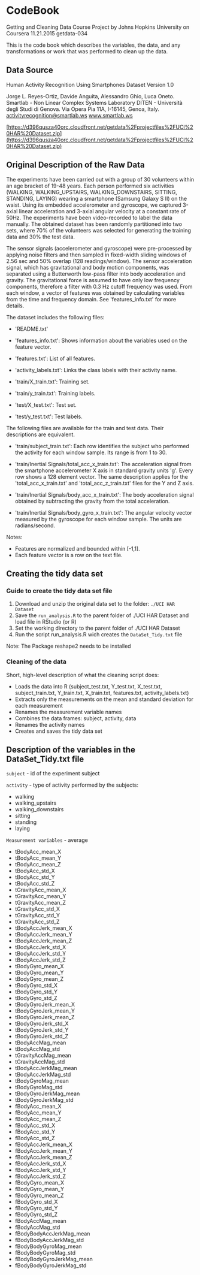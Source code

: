 # CodeBook

Getting and Cleaning Data Course Project 
by Johns Hopkins University on Coursera
11.21.2015 getdata-034

This is the code book which describes the variables, the data, and any transformations or work that was performed to clean up the data.


## Data Source

Human Activity Recognition Using Smartphones Dataset
Version 1.0

Jorge L. Reyes-Ortiz, Davide Anguita, Alessandro Ghio, Luca Oneto.
Smartlab - Non Linear Complex Systems Laboratory
DITEN - Università degli Studi di Genova.
Via Opera Pia 11A, I-16145, Genoa, Italy.
activityrecognition@smartlab.ws
www.smartlab.ws

[https://d396qusza40orc.cloudfront.net/getdata%2Fprojectfiles%2FUCI%20HAR%20Dataset.zip](https://d396qusza40orc.cloudfront.net/getdata%2Fprojectfiles%2FUCI%20HAR%20Dataset.zip)


## Original Description of the Raw Data
The experiments have been carried out with a group of 30 volunteers within an age bracket of 19-48 years. Each person performed six activities (WALKING, WALKING_UPSTAIRS, WALKING_DOWNSTAIRS, SITTING, STANDING, LAYING) wearing a smartphone (Samsung Galaxy S II) on the waist. Using its embedded accelerometer and gyroscope, we captured 3-axial linear acceleration and 3-axial angular velocity at a constant rate of 50Hz. The experiments have been video-recorded to label the data manually. The obtained dataset has been randomly partitioned into two sets, where 70% of the volunteers was selected for generating the training data and 30% the test data. 

The sensor signals (accelerometer and gyroscope) were pre-processed by applying noise filters and then sampled in fixed-width sliding windows of 2.56 sec and 50% overlap (128 readings/window). The sensor acceleration signal, which has gravitational and body motion components, was separated using a Butterworth low-pass filter into body acceleration and gravity. The gravitational force is assumed to have only low frequency components, therefore a filter with 0.3 Hz cutoff frequency was used. From each window, a vector of features was obtained by calculating variables from the time and frequency domain. See 'features_info.txt' for more details. 


The dataset includes the following files:

- 'README.txt'

- 'features_info.txt': Shows information about the variables used on the feature vector.

- 'features.txt': List of all features.

- 'activity_labels.txt': Links the class labels with their activity name.

- 'train/X_train.txt': Training set.

- 'train/y_train.txt': Training labels.

- 'test/X_test.txt': Test set.

- 'test/y_test.txt': Test labels.

The following files are available for the train and test data. Their descriptions are equivalent. 

- 'train/subject_train.txt': Each row identifies the subject who performed the activity for each window sample. Its range is from 1 to 30. 

- 'train/Inertial Signals/total_acc_x_train.txt': The acceleration signal from the smartphone accelerometer X axis in standard gravity units 'g'. Every row shows a 128 element vector. The same description applies for the 'total_acc_x_train.txt' and 'total_acc_z_train.txt' files for the Y and Z axis. 

- 'train/Inertial Signals/body_acc_x_train.txt': The body acceleration signal obtained by subtracting the gravity from the total acceleration. 

- 'train/Inertial Signals/body_gyro_x_train.txt': The angular velocity vector measured by the gyroscope for each window sample. The units are radians/second. 


Notes: 

- Features are normalized and bounded within [-1,1].
- Each feature vector is a row on the text file.



## Creating the tidy data set

### Guide to create the tidy data set file
1. Download and unzip the original data set to the folder: `./UCI HAR Dataset`
2. Save the `run_analysis.R` to the parent folder of ./UCI HAR Dataset and load file in RStudio (or R)
3. Set the working directory to the parent folder of ./UCI HAR Dataset
4. Run the script run_analysis.R wich creates the `DataSet_Tidy.txt` file

Note: The Package reshape2 needs to be installed 

### Cleaning of the data
Short, high-level description of what the cleaning script does:
* Loads the data into R (subject_test.txt, Y_test.txt, X_test.txt, subject_train.txt, Y_train.txt, X_train.txt, features.txt, activity_labels.txt)
* Extracts only the measurements on the mean and standard deviation for each measurement
* Renames the measurement variable names
* Combines the data frames: subject, activity, data
* Renames the activity names
* Creates and saves the tidy data set

## Description of the variables in the DataSet_Tidy.txt file
`subject` - id of the experiment subject

`activity` - type of activity performed by the subjects:
* walking
* walking_upstairs
* walking_downstairs
* sitting
* standing
* laying    

`Measurement variables` - average
* tBodyAcc_mean_X          
* tBodyAcc_mean_Y          
* tBodyAcc_mean_Z          
* tBodyAcc_std_X           
* tBodyAcc_std_Y           
* tBodyAcc_std_Z           
* tGravityAcc_mean_X       
* tGravityAcc_mean_Y       
* tGravityAcc_mean_Z       
* tGravityAcc_std_X        
* tGravityAcc_std_Y        
* tGravityAcc_std_Z        
* tBodyAccJerk_mean_X      
* tBodyAccJerk_mean_Y      
* tBodyAccJerk_mean_Z      
* tBodyAccJerk_std_X       
* tBodyAccJerk_std_Y       
* tBodyAccJerk_std_Z       
* tBodyGyro_mean_X         
* tBodyGyro_mean_Y         
* tBodyGyro_mean_Z         
* tBodyGyro_std_X          
* tBodyGyro_std_Y          
* tBodyGyro_std_Z          
* tBodyGyroJerk_mean_X     
* tBodyGyroJerk_mean_Y     
* tBodyGyroJerk_mean_Z     
* tBodyGyroJerk_std_X      
* tBodyGyroJerk_std_Y      
* tBodyGyroJerk_std_Z      
* tBodyAccMag_mean         
* tBodyAccMag_std          
* tGravityAccMag_mean      
* tGravityAccMag_std       
* tBodyAccJerkMag_mean     
* tBodyAccJerkMag_std      
* tBodyGyroMag_mean        
* tBodyGyroMag_std         
* tBodyGyroJerkMag_mean    
* tBodyGyroJerkMag_std     
* fBodyAcc_mean_X          
* fBodyAcc_mean_Y          
* fBodyAcc_mean_Z          
* fBodyAcc_std_X           
* fBodyAcc_std_Y           
* fBodyAcc_std_Z           
* fBodyAccJerk_mean_X      
* fBodyAccJerk_mean_Y      
* fBodyAccJerk_mean_Z      
* fBodyAccJerk_std_X       
* fBodyAccJerk_std_Y       
* fBodyAccJerk_std_Z       
* fBodyGyro_mean_X         
* fBodyGyro_mean_Y         
* fBodyGyro_mean_Z         
* fBodyGyro_std_X          
* fBodyGyro_std_Y          
* fBodyGyro_std_Z          
* fBodyAccMag_mean         
* fBodyAccMag_std          
* fBodyBodyAccJerkMag_mean 
* fBodyBodyAccJerkMag_std  
* fBodyBodyGyroMag_mean    
* fBodyBodyGyroMag_std     
* fBodyBodyGyroJerkMag_mean
* fBodyBodyGyroJerkMag_std








